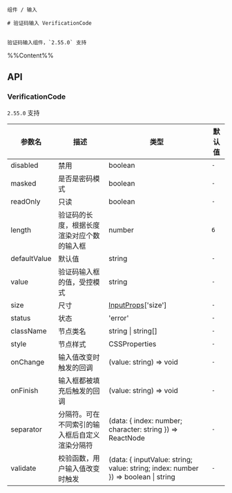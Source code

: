 `````
组件 / 输入

# 验证码输入 VerificationCode


验证码输入组件，`2.55.0` 支持
`````


%%Content%%

## API

### VerificationCode

`2.55.0` 支持

|参数名|描述|类型|默认值|
|---|---|---|---|
|disabled|禁用|boolean |`-`|
|masked|是否是密码模式|boolean |`-`|
|readOnly|只读|boolean |`-`|
|length|验证码的长度，根据长度渲染对应个数的输入框|number |`6`|
|defaultValue|默认值|string |`-`|
|value|验证码输入框的值，受控模式|string |`-`|
|size|尺寸|[InputProps](input#input)['size'] |`-`|
|status|状态|'error' |`-`|
|className|节点类名|string \| string[] |`-`|
|style|节点样式|CSSProperties |`-`|
|onChange|输入值改变时触发的回调|(value: string) => void |`-`|
|onFinish|输入框都被填充后触发的回调|(value: string) => void |`-`|
|separator|分隔符。可在不同索引的输入框后自定义渲染分隔符|(data: { index: number; character: string }) => ReactNode |`-`|
|validate|校验函数，用户输入值改变时触发|(data: { inputValue: string; value: string; index: number }) => boolean \| string |`-`|
